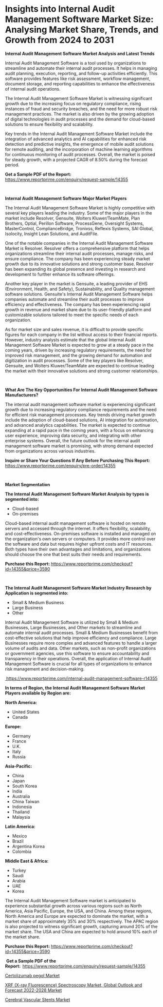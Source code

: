 <p><h1>Insights into Internal Audit Management Software Market Size: Analysing Market Share, Trends, and Growth from 2024 to 2031</h1></p><p><strong>Internal Audit Management Software Market Analysis and Latest Trends</strong></p>
<p><p>Internal Audit Management Software is a tool used by organizations to streamline and automate their internal audit processes. It helps in managing audit planning, execution, reporting, and follow-up activities efficiently. This software provides features like risk assessment, workflow management, document storage, and reporting capabilities to enhance the effectiveness of internal audit operations.</p><p>The Internal Audit Management Software Market is witnessing significant growth due to the increasing focus on regulatory compliance, rising instances of fraud and security breaches, and the need for more robust risk management practices. The market is also driven by the growing adoption of digital technologies in audit processes and the demand for cloud-based solutions to ensure flexibility and scalability.</p><p>Key trends in the Internal Audit Management Software Market include the integration of advanced analytics and AI capabilities for enhanced risk detection and predictive insights, the emergence of mobile audit solutions for remote auditing, and the incorporation of machine learning algorithms for continuous monitoring of audit processes. Overall, the market is poised for steady growth, with a projected CAGR of 8.50% during the forecast period.</p></p>
<p><strong>Get a Sample PDF of the Report:&nbsp;</strong> <a href="https://www.reportprime.com/enquiry/request-sample/14355">https://www.reportprime.com/enquiry/request-sample/14355</a></p>
<p>&nbsp;</p>
<p><strong>Internal Audit Management Software Major Market Players</strong></p>
<p><p>The Internal Audit Management Software Market is highly competitive with several key players leading the industry. Some of the major players in the market include Resolver, Gensuite, Wolters Kluwer/TeamMate, Plan Brothers, Optial, Perillon Software, ProcessGene, Oversight Systems, MasterControl, ComplianceBridge, Tronixss, Reflexis Systems, SAI Global, Isolocity, Insight Lean Solutions, and AuditFile.</p><p>One of the notable companies in the Internal Audit Management Software Market is Resolver. Resolver offers a comprehensive platform that helps organizations streamline their internal audit processes, manage risks, and ensure compliance. The company has been experiencing steady market growth due to its innovative solutions and strong customer base. Resolver has been expanding its global presence and investing in research and development to further enhance its software offerings.</p><p>Another key player in the market is Gensuite, a leading provider of EHS (Environment, Health, and Safety), Sustainability, and Quality management software solutions. Gensuite's Internal Audit Management Software helps companies automate and streamline their audit processes to improve efficiency and effectiveness. The company has been experiencing rapid growth in revenue and market share due to its user-friendly platform and customizable solutions tailored to meet the specific needs of each organization.</p><p>As for market size and sales revenue, it is difficult to provide specific figures for each company in the list without access to their financial reports. However, industry analysts estimate that the global Internal Audit Management Software Market is expected to grow at a steady pace in the coming years, driven by increasing regulatory requirements, the need for improved risk management, and the growing demand for automation and digitization in audit processes. Some of the key players like Resolver, Gensuite, and Wolters Kluwer/TeamMate are expected to continue leading the market with their innovative solutions and strong customer relationships.</p></p>
<p>&nbsp;</p>
<p><strong>What Are The Key Opportunities For Internal Audit Management Software Manufacturers?</strong></p>
<p><p>The internal audit management software market is experiencing significant growth due to increasing regulatory compliance requirements and the need for efficient risk management processes. Key trends driving market growth include the adoption of cloud-based solutions, AI integration for automation, and advanced analytics capabilities. The market is expected to continue expanding at a rapid pace in the coming years, with a focus on enhancing user experience, improving data security, and integrating with other enterprise systems. Overall, the future outlook for the internal audit management software market is promising, with strong demand expected from organizations across various industries.</p></p>
<p><strong>Inquire or Share Your Questions If Any Before Purchasing This Report:</strong> <a href="https://www.reportprime.com/enquiry/pre-order/14355">https://www.reportprime.com/enquiry/pre-order/14355</a></p>
<p>&nbsp;</p>
<p><strong>Market Segmentation</strong></p>
<p><strong>The Internal Audit Management Software Market Analysis by types is segmented into:</strong></p>
<p><ul><li>Cloud-based</li><li>On-premises</li></ul></p>
<p><p>Cloud-based internal audit management software is hosted on remote servers and accessed through the internet. It offers flexibility, scalability, and cost-effectiveness. On-premises software is installed and managed on the organization's own servers or computers. It provides more control over the software and data but requires higher upfront costs and IT resources. Both types have their own advantages and limitations, and organizations should choose the one that best suits their needs and requirements.</p></p>
<p><strong>Purchase this Report:&nbsp;</strong><a href="https://www.reportprime.com/checkout?id=14355&price=3590">https://www.reportprime.com/checkout?id=14355&price=3590</a></p>
<p>&nbsp;</p>
<p><strong>The Internal Audit Management Software Market Industry Research by Application is segmented into:</strong></p>
<p><ul><li>Small & Medium Business</li><li>Large Business</li><li>Other</li></ul></p>
<p><p>Internal Audit Management Software is utilized by Small & Medium Businesses, Large Businesses, and Other markets to streamline and automate internal audit processes. Small & Medium Businesses benefit from cost-effective solutions that help improve efficiency and compliance. Large Businesses require more complex and advanced features to handle a larger volume of audits and data. Other markets, such as non-profit organizations or government agencies, use this software to ensure accountability and transparency in their operations. Overall, the application of Internal Audit Management Software is crucial for all types of organizations to enhance risk management and decision-making.</p></p>
<p><a href="https://www.reportprime.com/internal-audit-management-software-r14355">&nbsp;https://www.reportprime.com/internal-audit-management-software-r14355</a></p>
<p><strong>In terms of Region, the Internal Audit Management Software Market Players available by Region are:</strong></p>
<p>
    <p> <strong> North America: </strong>
        <ul>
            <li>United States</li>
            <li>Canada</li>
        </ul>
        </p> 
    <p> <strong> Europe: </strong>
        <ul>
            <li>Germany</li>
            <li>France</li>
            <li>U.K.</li>
            <li>Italy</li>
            <li>Russia</li>
        </ul>
        </p> 
    <p> <strong> Asia-Pacific: </strong>
        <ul>
            <li>China</li>
            <li>Japan</li>
            <li>South Korea</li>
            <li>India</li>
            <li>Australia</li>
            <li>China Taiwan</li>
            <li>Indonesia</li>
            <li>Thailand</li>
            <li>Malaysia</li>
        </ul>
        </p> 
    <p> <strong> Latin America: </strong>
        <ul>
            <li>Mexico</li>
            <li>Brazil</li>
            <li>Argentina Korea</li>
            <li>Colombia</li>
        </ul>
        </p> 
    <p> <strong> Middle East & Africa: </strong>
        <ul>
            <li>Turkey</li>
            <li>Saudi</li>
            <li>Arabia</li>
            <li>UAE</li>
            <li>Korea</li>
        </ul>
    </p>
    </p>
<p><p>The Internal Audit Management Software market is anticipated to experience substantial growth across various regions such as North America, Asia Pacific, Europe, the USA, and China. Among these regions, North America and Europe are expected to dominate the market, with a market share of approximately 35% and 30% respectively. The APAC region is also projected to witness significant growth, capturing around 20% of the market share. The USA and China are expected to hold around 10% each of the market share.</p></p>
<p><strong>Purchase this Report: </strong><a href="https://www.reportprime.com/checkout?id=14355&price=3590">https://www.reportprime.com/checkout?id=14355&price=3590</a></p>
<p>&nbsp;<strong>Get a Sample PDF of the Report:&nbsp;&nbsp;</strong><a href="https://www.reportprime.com/enquiry/request-sample/14355">https://www.reportprime.com/enquiry/request-sample/14355</a></p>
<p><strong></strong></p>
<p><p><a href="https://github.com/labibmmn112/Market-Research-Report-List-2/blob/main/certolizumab-pegol-market.md">Certolizumab pegol Market</a></p><p><a href="https://issuu.com/reportprime-2/docs/xrf-x-ray-fluorescence-spectroscopy_97ca6c8c549619">XRF (X-ray Fluorescence) Spectroscopy Market, Global Outlook and Forecast 2022-2028 Market</a></p><p><a href="https://medium.com/@parmer78465/cerebral-vascular-stents-market-outlook-and-forecast-from-2024-to-2031-8a9cbee7a504">Cerebral Vascular Stents Market</a></p></p>